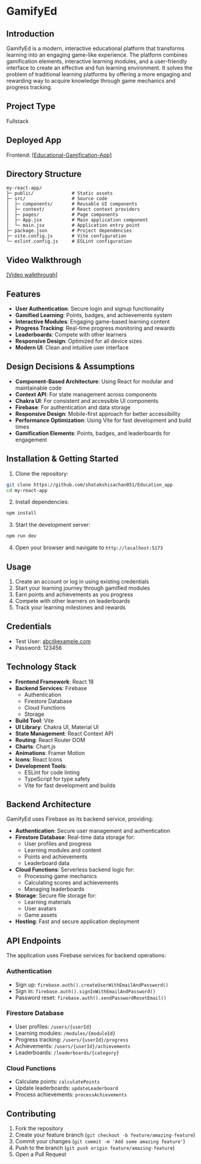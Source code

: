 # GamifyEd

## Introduction
GamifyEd is a modern, interactive educational platform that transforms learning into an engaging game-like experience. The platform combines gamification elements, interactive learning modules, and a user-friendly interface to create an effective and fun learning environment. It solves the problem of traditional learning platforms by offering a more engaging and rewarding way to acquire knowledge through game mechanics and progress tracking.

## Project Type
Fullstack

## Deployed App
Frontend: [\[Educational-Gamification-App\]](https://educational-gamification07-app.vercel.app/)

## Directory Structure
```
my-react-app/
├─ public/              # Static assets
├─ src/                 # Source code
│  ├─ components/       # Reusable UI components
│  ├─ context/          # React context providers
│  ├─ pages/            # Page components
│  ├─ App.jsx           # Main application component
│  └─ main.jsx          # Application entry point
├─ package.json         # Project dependencies
├─ vite.config.js       # Vite configuration
└─ eslint.config.js     # ESLint configuration
```

## Video Walkthrough
[\[Video walkthrough\]](https://drive.google.com/file/d/1AXEvcUCWTXdt3rrx-F64bVCInqwcnvk6/view?usp=sharing)

## Features
- **User Authentication**: Secure login and signup functionality
- **Gamified Learning**: Points, badges, and achievements system
- **Interactive Modules**: Engaging game-based learning content
- **Progress Tracking**: Real-time progress monitoring and rewards
- **Leaderboards**: Compete with other learners
- **Responsive Design**: Optimized for all device sizes
- **Modern UI**: Clean and intuitive user interface


## Design Decisions & Assumptions
- **Component-Based Architecture**: Using React for modular and maintainable code
- **Context API**: For state management across components
- **Chakra UI**: For consistent and accessible UI components
- **Firebase**: For authentication and data storage
- **Responsive Design**: Mobile-first approach for better accessibility
- **Performance Optimization**: Using Vite for fast development and build times
- **Gamification Elements**: Points, badges, and leaderboards for engagement

## Installation & Getting Started
1. Clone the repository:
```bash
git clone https://github.com/shatakshisachan051/Education_app
cd my-react-app
```

2. Install dependencies:
```bash
npm install
```

3. Start the development server:
```bash
npm run dev
```

4. Open your browser and navigate to `http://localhost:5173`

## Usage
1. Create an account or log in using existing credentials
2. Start your learning journey through gamified modules
3. Earn points and achievements as you progress
4. Compete with other learners on leaderboards
5. Track your learning milestones and rewards

## Credentials
- Test User: abc@example.com
- Password: 123456

## Technology Stack
- **Frontend Framework**: React 18
- **Backend Services**: Firebase
  - Authentication
  - Firestore Database
  - Cloud Functions
  - Storage
- **Build Tool**: Vite
- **UI Library**: Chakra UI, Material UI
- **State Management**: React Context API
- **Routing**: React Router DOM
- **Charts**: Chart.js
- **Animations**: Framer Motion
- **Icons**: React Icons
- **Development Tools**:
  - ESLint for code linting
  - TypeScript for type safety
  - Vite for fast development and builds

## Backend Architecture
GamifyEd uses Firebase as its backend service, providing:
- **Authentication**: Secure user management and authentication
- **Firestore Database**: Real-time data storage for:
  - User profiles and progress
  - Learning modules and content
  - Points and achievements
  - Leaderboard data
- **Cloud Functions**: Serverless backend logic for:
  - Processing game mechanics
  - Calculating scores and achievements
  - Managing leaderboards
- **Storage**: Secure file storage for:
  - Learning materials
  - User avatars
  - Game assets
- **Hosting**: Fast and secure application deployment

## API Endpoints
The application uses Firebase services for backend operations:

### Authentication
- Sign up: `firebase.auth().createUserWithEmailAndPassword()`
- Sign in: `firebase.auth().signInWithEmailAndPassword()`
- Password reset: `firebase.auth().sendPasswordResetEmail()`

### Firestore Database
- User profiles: `/users/{userId}`
- Learning modules: `/modules/{moduleId}`
- Progress tracking: `/users/{userId}/progress`
- Achievements: `/users/{userId}/achievements`
- Leaderboards: `/leaderboards/{category}`

### Cloud Functions
- Calculate points: `calculatePoints`
- Update leaderboards: `updateLeaderboard`
- Process achievements: `processAchievements`

## Contributing
1. Fork the repository
2. Create your feature branch (`git checkout -b feature/amazing-feature`)
3. Commit your changes (`git commit -m 'Add some amazing feature'`)
4. Push to the branch (`git push origin feature/amazing-feature`)
5. Open a Pull Request





